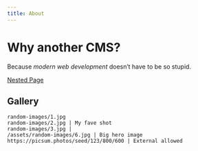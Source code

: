 ```yaml
---
title: About
---
```


# Why another CMS?

Because *modern web development* doesn’t have to be so stupid.

[Nested Page](/about/nested)

## Gallery

```gallery
random-images/1.jpg
random-images/2.jpg | My fave shot
random-images/3.jpg |
/assets/random-images/6.jpg | Big hero image
https://picsum.photos/seed/123/800/600 | External allowed
```
